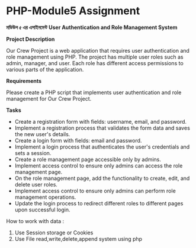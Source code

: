 # PHP-Module5 Assignment

<b>মডিউল ৫ এর এসাইনমেন্ট</b>
<b>User Authentication and Role Management System</b>


<b>Project Description</b>

Our Crew Project is a web application that requires user authentication and role management using PHP. The project has multiple user roles such as admin, manager, and user. Each role has different access permissions to various parts of the application. 


<b>Requirements</b>

Please create a PHP script that implements user authentication and role management for Our Crew Project. 


<b>Tasks</b>

<ul>
  <li>Create a registration form with fields: username, email, and password.</li>
  <li>Implement a registration process that validates the form data and saves the new user's details.</li>
  <li>Create a login form with fields: email and password.</li>
  <li>Implement a login process that authenticates the user's credentials and sets a session.</li>
  <li>Create a role management page accessible only by admins.</li>
  <li>Implement access control to ensure only admins can access the role management page.</li>
  <li>On the role management page, add the functionality to create, edit, and delete user roles.</li>
  <li>Implement access control to ensure only admins can perform role management operations.</li>
  <li>Update the login process to redirect different roles to different pages upon successful login.</li>
</ul>


How to work with data : 
1. Use  Session storage or Cookies 
2. Use File read,write,delete,append system using php
